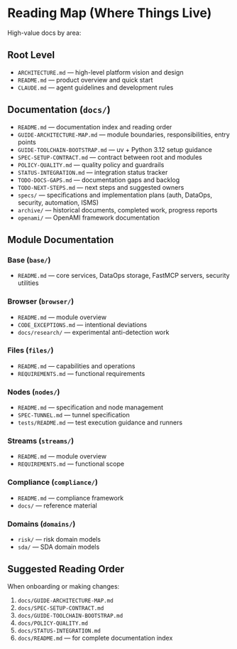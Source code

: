 # Reading Map (Where Things Live)

High-value docs by area:

## Root Level
- `ARCHITECTURE.md` — high-level platform vision and design
- `README.md` — product overview and quick start
- `CLAUDE.md` — agent guidelines and development rules

## Documentation (`docs/`)
- `README.md` — documentation index and reading order
- `GUIDE-ARCHITECTURE-MAP.md` — module boundaries, responsibilities, entry points
- `GUIDE-TOOLCHAIN-BOOTSTRAP.md` — uv + Python 3.12 setup guidance
- `SPEC-SETUP-CONTRACT.md` — contract between root and modules
- `POLICY-QUALITY.md` — quality policy and guardrails
- `STATUS-INTEGRATION.md` — integration status tracker
- `TODO-DOCS-GAPS.md` — documentation gaps and backlog
- `TODO-NEXT-STEPS.md` — next steps and suggested owners
- `specs/` — specifications and implementation plans (auth, DataOps, security, automation, ISMS)
- `archive/` — historical documents, completed work, progress reports
- `openami/` — OpenAMI framework documentation

## Module Documentation

### Base (`base/`)
- `README.md` — core services, DataOps storage, FastMCP servers, security utilities

### Browser (`browser/`)
- `README.md` — module overview
- `CODE_EXCEPTIONS.md` — intentional deviations
- `docs/research/` — experimental anti-detection work

### Files (`files/`)
- `README.md` — capabilities and operations
- `REQUIREMENTS.md` — functional requirements

### Nodes (`nodes/`)
- `README.md` — specification and node management
- `SPEC-TUNNEL.md` — tunnel specification
- `tests/README.md` — test execution guidance and runners

### Streams (`streams/`)
- `README.md` — module overview
- `REQUIREMENTS.md` — functional scope

### Compliance (`compliance/`)
- `README.md` — compliance framework
- `docs/` — reference material

### Domains (`domains/`)
- `risk/` — risk domain models
- `sda/` — SDA domain models

## Suggested Reading Order

When onboarding or making changes:
1. `docs/GUIDE-ARCHITECTURE-MAP.md`
2. `docs/SPEC-SETUP-CONTRACT.md`
3. `docs/GUIDE-TOOLCHAIN-BOOTSTRAP.md`
4. `docs/POLICY-QUALITY.md`
5. `docs/STATUS-INTEGRATION.md`
6. `docs/README.md` — for complete documentation index

